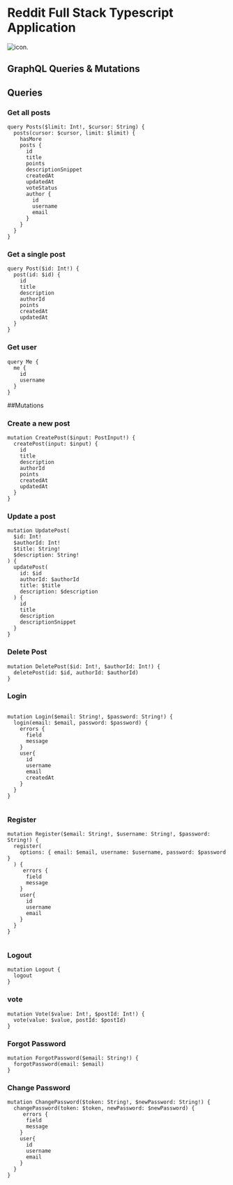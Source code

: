 # Reddit Full Stack Typescript Application

<img src="https://res.cloudinary.com/chuksmbanaso/image/upload/v1671505260/media/Screenshot_297_yrmsqk.png" title="icon" alt="icon">.
## GraphQL Queries & Mutations

## Queries

### Get all posts

```
query Posts($limit: Int!, $cursor: String) {
  posts(cursor: $cursor, limit: $limit) {
    hasMore
    posts {
      id
      title
      points
      descriptionSnippet
      createdAt
      updatedAt
      voteStatus
      author {
        id
        username
        email
      }
    }
  }
}

```

### Get a single post

```
query Post($id: Int!) {
  post(id: $id) {
    id
    title
    description
    authorId
    points
    createdAt
    updatedAt
  }
}

```

### Get user

```
query Me {
  me {
    id
    username
  }
}

```

##Mutations

### Create a new post

```
mutation CreatePost($input: PostInput!) {
  createPost(input: $input) {
    id
    title
    description
    authorId
    points
    createdAt
    updatedAt
  }
}

```

### Update a post

```
mutation UpdatePost(
  $id: Int!
  $authorId: Int!
  $title: String!
  $description: String!
) {
  updatePost(
    id: $id
    authorId: $authorId
    title: $title
    description: $description
  ) {
    id
    title
    description
    descriptionSnippet
  }
}

```

### Delete Post

```
mutation DeletePost($id: Int!, $authorId: Int!) {
  deletePost(id: $id, authorId: $authorId)
}

```

### Login

```

mutation Login($email: String!, $password: String!) {
  login(email: $email, password: $password) {
    errors {
      field
      message
    }
    user{
      id
      username
      email
      createdAt
    }
  }
}


```

### Register

```
mutation Register($email: String!, $username: String!, $password: String!) {
  register(
    options: { email: $email, username: $username, password: $password }
  ) {
     errors {
      field
      message
    }
    user{
      id
      username
      email
    }
  }
}


```

### Logout

```
mutation Logout {
  logout
}

```

### vote

```
mutation Vote($value: Int!, $postId: Int!) {
  vote(value: $value, postId: $postId)
}

```

### Forgot Password

```
mutation ForgotPassword($email: String!) {
  forgotPassword(email: $email)
}

```

### Change Password

```
mutation ChangePassword($token: String!, $newPassword: String!) {
  changePassword(token: $token, newPassword: $newPassword) {
     errors {
      field
      message
    }
    user{
      id
      username
      email
    }
  }
}

```
